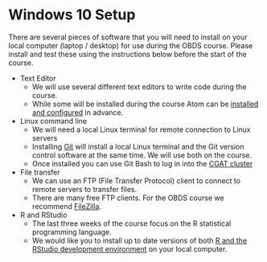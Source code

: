 # Windows 10 Setup

There are several pieces of software that you will need to install on your local computer (laptop / desktop) for use during the OBDS course. Please install and test these using the instructions below before the start of the course.

- Text Editor
    + We will use several different text editors to write code during the course.
    + While some will be installed during the course Atom can be [installed and configured](atom_installation_instructions.md) in advance.
- Linux command line
    + We will need a local Linux terminal for remote connection to Linux servers
    + Installing [Git](git_setup.md) will install a local Linux terminal and the Git version control software at the same time. We will use both on the course.
    + Once installed you can use Git Bash to log in into the [CGAT cluster](cgat_login.md)
- File transfer
    + We can use an FTP (File Transfer Protocol) client to connect to remote servers to transfer files.
    + There are many free FTP clients. For the OBDS course we recommend [FileZilla](filezilla.md).
- R and RStudio
    + The last three weeks of the course focus on the R statistical programming language.
    + We would like you to install up to date versions of both [R and the RStudio development environment](r_setup_windows.md) on your local computer.
